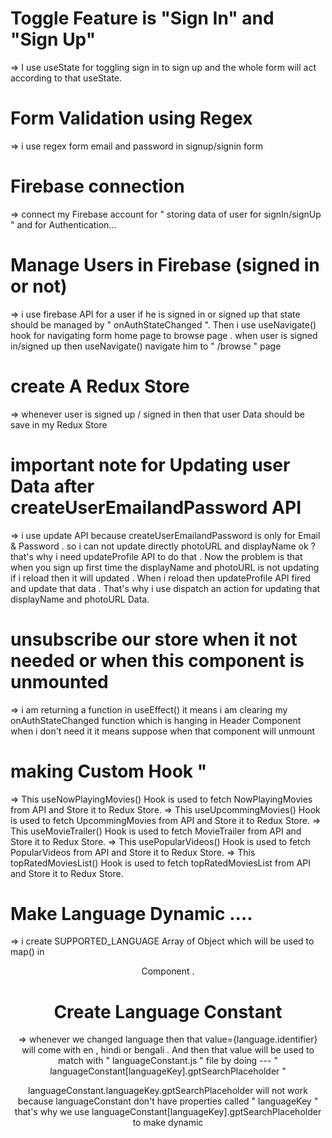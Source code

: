 # Toggle Feature is "Sign In" and "Sign Up"
=> I use useState for toggling sign in to sign up and the whole form will act according to that useState.

# Form Validation using Regex
=> i use regex form email and password in signup/signin form 

# Firebase connection
=> connect my Firebase account for " storing data of user for signIn/signUp " and for Authentication...

# Manage Users in Firebase (signed in or not)
=> i use firebase API for a user if he is signed in or signed up that state should be managed by " onAuthStateChanged ". Then i use useNavigate() hook for navigating form home page to browse page .
when user is signed in/signed up then useNavigate() navigate him to " /browse " page 

# create A Redux Store 
=> whenever user is signed up / signed in then that user Data should be save in my Redux Store 

# important note for Updating user Data after createUserEmailandPassword API
=> i use update API because createUserEmailandPassword is only for Email & Password . so i can not update directly photoURL and displayName ok ? that's why i need updateProfile API to do that . Now the problem is that when you sign up first time the displayName and photoURL is not updating if i reload then it will updated . When i reload then updateProfile API fired and update that data . That's why i use dispatch an action for updating that displayName and photoURL Data. 



# unsubscribe our store when it not needed or when this component is unmounted
=> i am returning a function in useEffect() it means i am clearing my onAuthStateChanged function which is hanging in Header Component when i don't need it it means suppose when that component will unmount

# making Custom Hook "
=> This useNowPlayingMovies() Hook is used to fetch NowPlayingMovies from API and Store it to Redux Store.
=> This useUpcommingMovies() Hook is used to fetch UpcommingMovies from API and Store it to Redux Store.
=> This useMovieTrailer() Hook is used to fetch MovieTrailer from API 
and Store it to Redux Store.
=> This usePopularVideos() Hook is used to fetch PopularVideos from API and Store it to Redux Store.
=> This topRatedMoviesList() Hook is used to fetch topRatedMoviesList from API and Store it to Redux Store.


# Make Language Dynamic ....
=> i create SUPPORTED_LANGUAGE Array of Object which will be used to map() in <Header> Component .

# Create Language Constant 
=> whenever we changed language then that value={language.identifier} will come with en , hindi or bengali . And then that value will be used to match with " languageConstant.js " file  by doing --- "  languageConstant[languageKey].gptSearchPlaceholder  " 

 languageConstant.languageKey.gptSearchPlaceholder will not work because languageConstant don't have properties called " languageKey " that's why we use languageConstant[languageKey].gptSearchPlaceholder to make dynamic 

 # 


